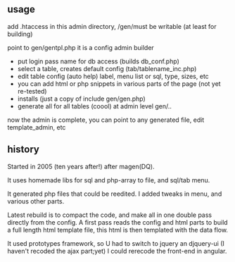 ## usage

add .htaccess in this admin directory, /gen/must be writable (at least for building)

point to gen/gentpl.php it is a config admin builder 

 - put login pass name for db access (builds db_conf.php)
 - select a table, creates default config (tab/tablename_inc.php)
 - edit table config (auto help) label, menu list or sql, type, sizes, etc
 - you can add html or php snippets in various parts of the page (not yet re-tested)
 - installs (just a copy of include gen/gen.php)
 - generate all for all tables (coool) at admin level gen/..

now the admin is complete, you can point to any generated file, edit template_admin, etc


## history

Started in 2005 (ten years after!) after magen(DQ).

It uses homemade libs for sql and php-array to file, and sql/tab menu.

It generated php files that could be reedited. 
I added tweaks in menu, and various other parts.

Latest rebuild is to compact the code, and make all in one double pass directly from the config. 
A first pass reads the config and html parts to build a full length html template file, this html is then templated with the data flow.

It used prototypes framework, so U had to switch to jquery an djquery-ui (I haven't recoded the ajax part;yet)
I could rerecode the front-end in angular.
